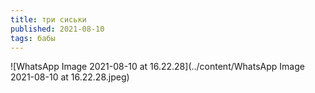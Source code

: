 ```yaml
---
title: три сиськи
published: 2021-08-10
tags: бабы
---
```


![WhatsApp Image 2021-08-10 at 16.22.28](../content/WhatsApp Image 2021-08-10 at 16.22.28.jpeg)